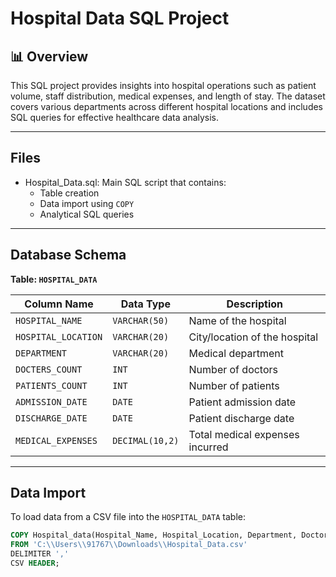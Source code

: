 #  Hospital Data SQL Project

## 📊 Overview

This SQL project provides insights into hospital operations such as patient volume, staff distribution, medical expenses, and length of stay. The dataset covers various departments across different hospital locations and includes SQL queries for effective healthcare data analysis.

---

## Files

- Hospital_Data.sql: Main SQL script that contains:
  - Table creation
  - Data import using `COPY`
  - Analytical SQL queries

---

##  Database Schema

**Table: `HOSPITAL_DATA`**

| Column Name       | Data Type     | Description                         |
|-------------------|---------------|-------------------------------------|
| `HOSPITAL_NAME`     | `VARCHAR(50)`   | Name of the hospital                |
| `HOSPITAL_LOCATION` | `VARCHAR(20)`   | City/location of the hospital       |
| `DEPARTMENT`        | `VARCHAR(20)`   | Medical department                  |
| `DOCTERS_COUNT`     | `INT`           | Number of doctors                   |
| `PATIENTS_COUNT`    | `INT`           | Number of patients                  |
| `ADMISSION_DATE`    | `DATE`          | Patient admission date              |
| `DISCHARGE_DATE`    | `DATE`          | Patient discharge date              |
| `MEDICAL_EXPENSES`  | `DECIMAL(10,2)` | Total medical expenses incurred     |

---

##  Data Import

To load data from a CSV file into the `HOSPITAL_DATA` table:

```sql
COPY Hospital_data(Hospital_Name, Hospital_Location, Department, Doctors_Count, Patients_Count, Admission_Date, Discharge_Date, Medical_Expenses)
FROM 'C:\\Users\\91767\\Downloads\\Hospital_Data.csv'
DELIMITER ','
CSV HEADER;
